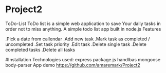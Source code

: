 # Project2
ToDo-List
ToDo list is a simple web application to save Your daily tasks in order not to miss anything.
A simple todo list app built in node.js
Features

.Pick a date from callendar
.Add new task
.Mark task as completed / uncompleted
.Set task priority
.Edit task
.Delete single task
.Delete completed tasks
.Delete all tasks

#Installation
Technologies used:
express
package.js
handlbas
mongoose
body-parser
App demo
https://github.com/amaremark/Project2
